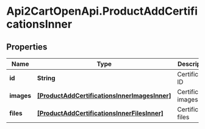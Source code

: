 # Api2CartOpenApi.ProductAddCertificationsInner

## Properties

Name | Type | Description | Notes
------------ | ------------- | ------------- | -------------
**id** | **String** | Certification ID | 
**images** | [**[ProductAddCertificationsInnerImagesInner]**](ProductAddCertificationsInnerImagesInner.md) | Certification images | [optional] 
**files** | [**[ProductAddCertificationsInnerFilesInner]**](ProductAddCertificationsInnerFilesInner.md) | Certification files | [optional] 


